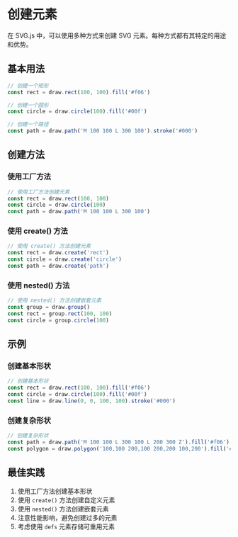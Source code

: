 # 创建元素

在 SVG.js 中，可以使用多种方式来创建 SVG 元素。每种方式都有其特定的用途和优势。

## 基本用法

```ts
// 创建一个矩形
const rect = draw.rect(100, 100).fill('#f06')

// 创建一个圆形
const circle = draw.circle(100).fill('#00f')

// 创建一个路径
const path = draw.path('M 100 100 L 300 100').stroke('#000')
```

## 创建方法

### 使用工厂方法

```ts
// 使用工厂方法创建元素
const rect = draw.rect(100, 100)
const circle = draw.circle(100)
const path = draw.path('M 100 100 L 300 100')
```

### 使用 create() 方法

```ts
// 使用 create() 方法创建元素
const rect = draw.create('rect')
const circle = draw.create('circle')
const path = draw.create('path')
```

### 使用 nested() 方法

```ts
// 使用 nested() 方法创建嵌套元素
const group = draw.group()
const rect = group.rect(100, 100)
const circle = group.circle(100)
```

## 示例

### 创建基本形状

```ts
// 创建基本形状
const rect = draw.rect(100, 100).fill('#f06')
const circle = draw.circle(100).fill('#00f')
const line = draw.line(0, 0, 100, 100).stroke('#000')
```

### 创建复杂形状

```ts
// 创建复杂形状
const path = draw.path('M 100 100 L 300 100 L 200 300 Z').fill('#f06')
const polygon = draw.polygon('100,100 200,100 200,200 100,200').fill('#00f')
```

## 最佳实践

1. 使用工厂方法创建基本形状
2. 使用 `create()` 方法创建自定义元素
3. 使用 `nested()` 方法创建嵌套元素
4. 注意性能影响，避免创建过多的元素
5. 考虑使用 `defs` 元素存储可重用元素
